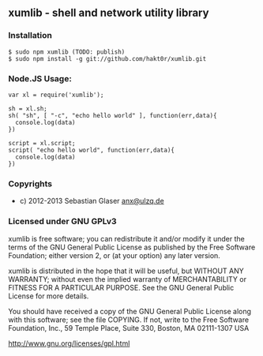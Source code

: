 ## xumlib - shell and network utility library

### Installation
    $ sudo npm xumlib (TODO: publish)
    $ sudo npm install -g git://github.com/hakt0r/xumlib.git

### Node.JS Usage:
    var xl = require('xumlib');

    sh = xl.sh;
    sh( "sh", [ "-c", "echo hello world" ], function(err,data){
      console.log(data)
    })

    script = xl.script;
    script( "echo hello world", function(err,data){
      console.log(data)
    })

### Copyrights
  * c) 2012-2013 Sebastian Glaser <anx@ulzq.de>

### Licensed under GNU GPLv3

xumlib is free software; you can redistribute it and/or modify
it under the terms of the GNU General Public License as published by
the Free Software Foundation; either version 2, or (at your option)
any later version.

xumlib is distributed in the hope that it will be useful,
but WITHOUT ANY WARRANTY; without even the implied warranty of
MERCHANTABILITY or FITNESS FOR A PARTICULAR PURPOSE.  See the
GNU General Public License for more details.

You should have received a copy of the GNU General Public License
along with this software; see the file COPYING.  If not, write to
the Free Software Foundation, Inc., 59 Temple Place, Suite 330,
Boston, MA 02111-1307 USA

http://www.gnu.org/licenses/gpl.html